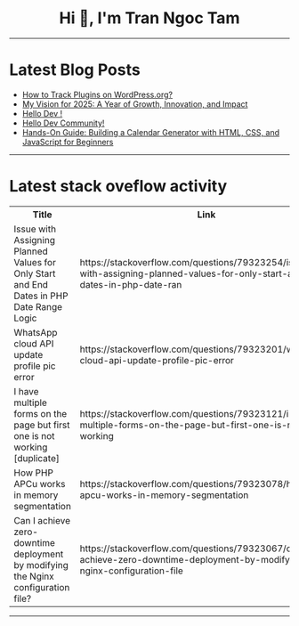 <h1 align="center">Hi 👋, I'm Tran Ngoc Tam</h1>

---

# Latest Blog Posts 
<!-- BLOG-POST-LIST:START -->
- [How to Track Plugins on WordPress.org?](https://dev.to/dmtlo/how-to-track-plugins-on-wordpressorg-1c8k)
- [My Vision for 2025: A Year of Growth, Innovation, and Impact](https://dev.to/shikhar_sen_885f39d759ded/my-vision-for-2025-a-year-of-growth-innovation-and-impact-5702)
- [Hello Dev !](https://dev.to/yaswanth8327/hello-dev--2ojj)
- [Hello Dev Community!](https://dev.to/yaswanth8327/hello-dev-community-1173)
- [Hands-On Guide: Building a Calendar Generator with HTML, CSS, and JavaScript for Beginners](https://dev.to/sarkaramitabh300/hands-on-guide-building-a-calendar-generator-with-html-css-and-javascript-for-beginners-2ai7)
<!-- BLOG-POST-LIST:END -->

---

# Latest stack oveflow activity
<table>
  <tr><th>Title</th><th>Link</th></tr>
  <!-- STACKOVERFLOW:START --><tr><td>Issue with Assigning Planned Values for Only Start and End Dates in PHP Date Range Logic</td><td>https://stackoverflow.com/questions/79323254/issue-with-assigning-planned-values-for-only-start-and-end-dates-in-php-date-ran</td></tr><tr><td>WhatsApp cloud API update profile pic error</td><td>https://stackoverflow.com/questions/79323201/whatsapp-cloud-api-update-profile-pic-error</td></tr><tr><td>I have multiple forms on the page but first one is not working [duplicate]</td><td>https://stackoverflow.com/questions/79323121/i-have-multiple-forms-on-the-page-but-first-one-is-not-working</td></tr><tr><td>How PHP APCu works in memory segmentation</td><td>https://stackoverflow.com/questions/79323078/how-php-apcu-works-in-memory-segmentation</td></tr><tr><td>Can I achieve zero-downtime deployment by modifying the Nginx configuration file?</td><td>https://stackoverflow.com/questions/79323067/can-i-achieve-zero-downtime-deployment-by-modifying-the-nginx-configuration-file</td></tr><!-- STACKOVERFLOW:END -->
</table>

---


